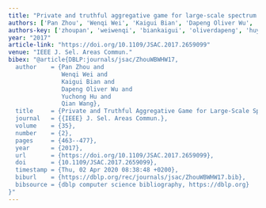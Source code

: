 ```yaml
---
title: "Private and truthful aggregative game for large-scale spectrum sharing"
authors: ['Pan Zhou', 'Wenqi Wei', 'Kaigui Bian', 'Dapeng Oliver Wu', 'Yuchong Hu', 'Qian Wang 0002']
authors-key: ['zhoupan', 'weiwenqi', 'biankaigui', 'oliverdapeng', 'huyuchong', 'wangqian']
year: "2017"
article-link: "https://doi.org/10.1109/JSAC.2017.2659099"
venue: "IEEE J. Sel. Areas Commun."
bibex: "@article{DBLP:journals/jsac/ZhouWBWHW17,
  author    = {Pan Zhou and
               Wenqi Wei and
               Kaigui Bian and
               Dapeng Oliver Wu and
               Yuchong Hu and
               Qian Wang},
  title     = {Private and Truthful Aggregative Game for Large-Scale Spectrum Sharing},
  journal   = {{IEEE} J. Sel. Areas Commun.},
  volume    = {35},
  number    = {2},
  pages     = {463--477},
  year      = {2017},
  url       = {https://doi.org/10.1109/JSAC.2017.2659099},
  doi       = {10.1109/JSAC.2017.2659099},
  timestamp = {Thu, 02 Apr 2020 08:38:48 +0200},
  biburl    = {https://dblp.org/rec/journals/jsac/ZhouWBWHW17.bib},
  bibsource = {dblp computer science bibliography, https://dblp.org}
}"
---
```


